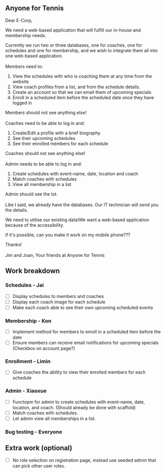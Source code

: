 ﻿## Anyone for Tennis

Dear E-Corp,

We need a web-based application that will fulfill our in-house and membership needs.

Currently we run two or three databases, one for coaches, one for schedules and one for membership, and we wish to integrate them all into one web-based application.
<br></br>
Members need to:
1. View the schedules with who is coaching them at any time from the website
2. View coach profiles from a list, and from the schedule details.
3. Create an account so that we can email them of upcoming specials
4. Enroll in a scheduled item before the scheduled date once they have logged in

Members should not see anything else!
<br></br>
Coaches need to be able to log in and:
1. Create/Edit a profile with a brief biography
2. See their upcoming schedules
3. See their enrolled members for each schedule

Coaches should not see anything else!
<br></br>
Admin needs to be able to log in and:
1. Create schedules with event-name, date, location and coach
2. Match coaches with schedules
3. View all membership in a list
 
Admin should see the lot.
<br></br>
Like I said, we already have the databases. Our IT technician will send you the details.

We need to utilise our existing data!We want a web-based application because of the accessibility.

If it's possible, can you make it work on my mobile phone???

Thanks!
<br></br>
Jim and Joan,
Your friends at Anyone for Tennis

## Work breakdown

### Schedules - Jai
 - [ ] Display schedules to members and coaches
 - [ ] Display each coach image for each schedule
 - [ ] Make each coach able to see their own upcoming scheduled events
### Membership - Kon
 - [ ] Implement method for members to enroll in a scheduled item before the date
 - [ ] Ensure members can receive email notifications for upcoming specials (Checkbox on account page?)
### Enrollment - Limin
 - [ ] Give coaches the ability to view their enrolled members for each schedule
### Admin - Xiaoxue
 - [ ] Functopm for admin to create schedules with event-name, date, location, and coach. (Should already be done with scaffold)
 - [ ] Match coaches with schedules.
 - [ ] Let admin view all memberships in a list.
### Bug testing - Everyone

## Extra work (optional)
 - [ ] No role selection on registration page, instead use seeded admin that can pick other user roles.